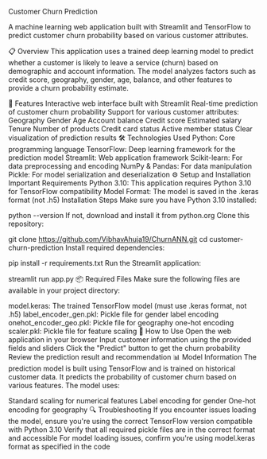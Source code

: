 Customer Churn Prediction

A machine learning web application built with Streamlit and TensorFlow to predict customer churn probability based on various customer attributes.

📋 Overview
This application uses a trained deep learning model to predict whether a customer is likely to leave a service (churn) based on demographic and account information. The model analyzes factors such as credit score, geography, gender, age, balance, and other features to provide a churn probability estimate.

🚀 Features
Interactive web interface built with Streamlit
Real-time prediction of customer churn probability
Support for various customer attributes:
Geography
Gender
Age
Account balance
Credit score
Estimated salary
Tenure
Number of products
Credit card status
Active member status
Clear visualization of prediction results
🛠️ Technologies Used
Python: Core programming language
TensorFlow: Deep learning framework for the prediction model
Streamlit: Web application framework
Scikit-learn: For data preprocessing and encoding
NumPy & Pandas: For data manipulation
Pickle: For model serialization and deserialization
⚙️ Setup and Installation
Important Requirements
Python 3.10: This application requires Python 3.10 for TensorFlow compatibility
Model Format: The model is saved in the .keras format (not .h5)
Installation Steps
Make sure you have Python 3.10 installed:

python --version
If not, download and install it from python.org
Clone this repository:

git clone https://github.com/VibhavAhuja19/ChurnANN.git
cd customer-churn-prediction
Install required dependencies:

pip install -r requirements.txt
Run the Streamlit application:

streamlit run app.py
📦 Required Files
Make sure the following files are available in your project directory:

model.keras: The trained TensorFlow model (must use .keras format, not .h5)
label_encoder_gen.pkl: Pickle file for gender label encoding
onehot_encoder_geo.pkl: Pickle file for geography one-hot encoding
scaler.pkl: Pickle file for feature scaling
🧪 How to Use
Open the web application in your browser
Input customer information using the provided fields and sliders
Click the "Predict" button to get the churn probability
Review the prediction result and recommendation
📊 Model Information
The prediction model is built using TensorFlow and is trained on historical customer data. It predicts the probability of customer churn based on various features. The model uses:

Standard scaling for numerical features
Label encoding for gender
One-hot encoding for geography
🔍 Troubleshooting
If you encounter issues loading the model, ensure you're using the correct TensorFlow version compatible with Python 3.10
Verify that all required pickle files are in the correct format and accessible
For model loading issues, confirm you're using model.keras format as specified in the code
